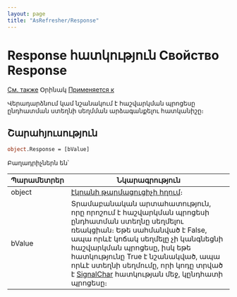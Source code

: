 ```yaml
---
layout: page
title: "AsRefresher/Response"
---
```



# Response հատկություն Свойство Response

[См. также](../Functions/InterfaceManagment/CreateRefresher.html) Օրինակ [Применяется к](../AsRefresher.md)

Վերադարձնում կամ նշանակում է հաշվարկման պրոցեսը ընդհատման ստեղնի սեղմման արձագանքելու հատկանիշը։

## Շարահյուսություն

``` vb
object.Response = [bValue] 
```

Բաղադրիչներն են՝


| Պարամետրեր | Նկարագրություն |
|--|--|
| object | [էկրանի թարմացուցիչի հղում](../AsRefresher.md)։|
| bValue | Տրամաբանական արտահատություն, որը որոշում է հաշվարկման պրոցեսի ընդհատման ստեղնը սեղմելու ռեակցիան։ Եթե սահմանված է False, ապա որևէ կոճակ սեղմելը չի կանգնեցնի հաշվարկման պրոցեսը, իսկ եթե հատկությունը True է նշանակված, ապա որևէ ստեղնի սեղմումը, որի կոդը տրված է [SignalChar](SignalChar.html) հատկության մեջ, կընդհատի պրոցեսը։ |